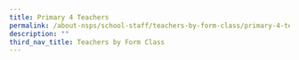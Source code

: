 ```yaml
---
title: Primary 4 Teachers
permalink: /about-nsps/school-staff/teachers-by-form-class/primary-4-teachers
description: ""
third_nav_title: Teachers by Form Class
---
```

